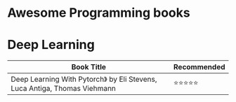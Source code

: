# Awesome Programming books



# Deep Learning 



| Book Title                                                   | Recommended                    |
| ------------------------------------------------------------ | ------------------------------ |
| Deep Learning With Pytorch》 by Eli Stevens, Luca Antiga, Thomas Viehmann | :star::star::star::star::star: |



